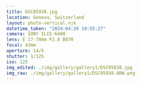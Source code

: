 ```yaml
---
title: DSC05938.jpg
location: Geneva, Switzerland
layout: photo-vertical.njk
datetime_taken: "2024:04:26 19:55:27"
camera: SONY ILCE-6400
lens: E 17-70mm F2.8 B070
focal: 43mm
aperture: 14/5
shutter: 1/125
iso: 125
img_edited: ./img/gallery/gallery1/DSC05938.jpg
img_raw: ./img/gallery/gallery1/DSC05938.ARW.png
---
```

